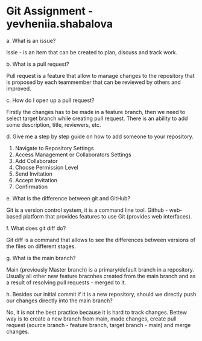 # Git Assignment - yevheniia.shabalova

a. What is an issue?

Issie - is an item that can be created to plan, discuss and track work.

b. What is a pull request?

Pull request is a feature that allow to manage changes to the repository that is proposed by each teammember that can be reviewed by others and improved. 

c. How do I open up a pull request?

Firstly the changes has to be made in a feature branch, then we need to select target branch while creating pull request. There is an ability to add some description, title, reviewers, etc.

d. Give me a step by step guide on how to add someone to your repository.

1. Navigate to Repository Settings
2. Access Management or Collaborators Settings
3. Add Collaborator
4. Choose Permission Level
5. Send Invitation
6. Accept Invitation
7. Confirmation

e. What is the difference between git and GitHub?

Git is a version control system, it is a command line tool. Github - web-based platform that provides features to use Git (provides web interfaces).

f. What does git diff do?

Git diff is a command that allows to see the differences between versions of the files on different stages.

g. What is the main branch?

Main (previously Master branch) is a primary/default branch in a repository. Usually all other new feature bracnhes created from the main branch and as a result of resolving pull requests - merged to it.

h. Besides our initial commit if it is a new repository, should we directly push our changes directly into the main branch?

No, it is not the best practice because it is hard to track changes. Bettew way is to create a new branch from main, made changes, create pull request (source branch - feature branch, target branch - main) and merge changes.
